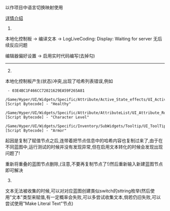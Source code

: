 以作项目中语言切换映射使用

[详情介绍](https://blog.csdn.net/chai_tian/article/details/133752582)

1.
本地化控制板 -> 编译文本 -> LogLiveCoding: Display: Waiting for server 无后续反应问题

编辑器偏好设置 -> 启用实时代码编写(去掉勾)

---

2.
本地化控制板产生(状态)冲突,出现了哈希列表错误,例如
```
 - 03E4BC1F466CC72021629EA59F265A81 
	/Game/Hyper/UI/Widgets/Specific/Attribute/Active_State_effects/UI_Active_Effect_Slot.UI_Active_Effect_Slot_C:Set_Values [Script Bytecode] - "Healthy" 
	/Game/Hyper/UI/Widgets/Specific/Attribute/AttributeList/UI_Attribute_Row.UI_Attribute_Row_C:ExecuteUbergraph_UI_Attribute_Row [Script Bytecode] - "Character Level" 
	/Game/Hyper/UI/Widgets/Specific/Inventory/SubWidgets/Tooltip/UI_ToolTip_Row.UI_ToolTip_Row_C:ExecuteUbergraph_UI_ToolTip_Row [Script Bytecode] - "Armor" 
```
起因是复制了赋值节点之后,连带着把节点信息中的哈希内容也复制过来了,由于在不同蓝图中,运行测试的时候并没有发现异常,但在启用文本转化的时候会发现出现问题了!

重新将重叠的蓝图节点删除,(注意,不要再复制节点了!)然后重新输入新建蓝图节点即可解决

3.
文本无法被收集的时候,可以对对应蓝图创建类似switch的sttring枚举(然后使用"文本"类型来赋值,有一定概率会失败,可以多尝试收集文本,倘若仍旧失败,可以尝试使用"Make Literal Text"节点)


